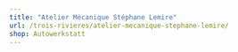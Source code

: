 ```yaml
---
title: "Atelier Mécanique Stéphane Lemire"
url: /trois-rivieres/atelier-mecanique-stephane-lemire/
shop: Autowerkstatt
---
```

